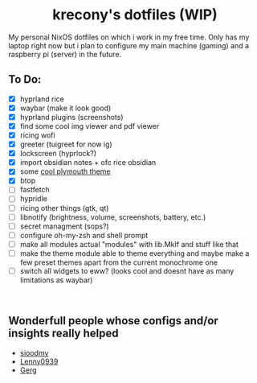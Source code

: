 <h1 align="center">krecony's dotfiles (WIP) <br> </h1>
My personal NixOS dotfiles on which i work in my free time. Only has my laptop right now but i plan to configure my main machine (gaming) and a raspberry pi (server) in the future.

<br>

## To Do:
- [x] hyprland rice
- [x] waybar (make it look good)
- [x] hyprland plugins (screenshots)
- [x] find some cool img viewer and pdf viewer
- [x] ricing wofi
- [x] greeter (tuigreet for now ig)
- [x] lockscreen (hyprlock?)
- [x] import obsidian notes + ofc rice obsidian
- [x] some [cool plymouth theme](https://raw.githubusercontent.com/adi1090x/files/master/plymouth-themes/previews/53.gif)
- [x] btop
- [ ] fastfetch
- [ ] hypridle
- [ ] ricing other things (gtk, qt)
- [ ] libnotify (brightness, volume, screenshots, battery, etc.)
- [ ] secret managment (sops?)
- [ ] configure oh-my-zsh and shell prompt
- [ ] make all modules actual "modules" with lib.MkIf and stuff like that
- [ ] make the theme module able to theme everything and maybe make a few preset themes apart from the current monochrome one
- [ ] switch all widgets to eww? (looks cool and doesnt have as many limitations as waybar)

<br>

## Wonderfull people whose configs and/or insights really helped
- [sioodmy](https://github.com/sioodmy/dotfiles)
- [Lenny0939](https://github.com/Lenny0939/Nix-Config)
- [Gerg](https://github.com/Gerg-L/nixos)
